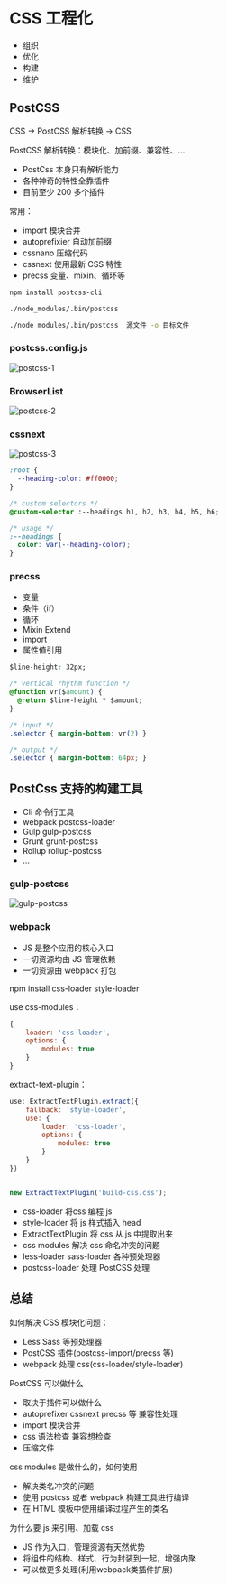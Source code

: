 # CSS 工程化

- 组织
- 优化
- 构建
- 维护

## PostCSS

CSS -> PostCSS 解析转换 -> CSS

PostCSS 解析转换：模块化、加前缀、兼容性、...

- PostCss 本身只有解析能力
- 各种神奇的特性全靠插件
- 目前至少 200 多个插件

常用：

- import 模块合并
- autoprefixier 自动加前缀
- cssnano 压缩代码
- cssnext 使用最新 CSS 特性
- precss 变量、mixin、循环等

```bash
npm install postcss-cli

./node_modules/.bin/postcss

./node_modules/.bin/postcss  源文件 -o 目标文件
```

### postcss.config.js

![postcss-1](./img/postcss-1.png)

### BrowserList

![postcss-2](./img/postcss-2.png)

### cssnext

![postcss-3](./img/postcss-3.png)

```css
:root {
  --heading-color: #ff0000;
}

/* custom selectors */
@custom-selector :--headings h1, h2, h3, h4, h5, h6;

/* usage */
:--headings {
  color: var(--heading-color);
}
```

### precss

- 变量
- 条件（if）
- 循环
- Mixin Extend
- import
- 属性值引用

```css
$line-height: 32px;

/* vertical rhythm function */
@function vr($amount) {
  @return $line-height * $amount;
}

/* input */
.selector { margin-bottom: vr(2) }

/* output */
.selector { margin-bottom: 64px; }
```

## PostCss 支持的构建工具

- Cli 命令行工具
- webpack postcss-loader
- Gulp gulp-postcss
- Grunt grunt-postcss
- Rollup rollup-postcss
- ...

### gulp-postcss

![gulp-postcss](./img/gulp-postcss.png)

### webpack

- JS 是整个应用的核心入口
- 一切资源均由 JS 管理依赖
- 一切资源由 webpack 打包

npm install css-loader style-loader

use css-modules：

```js
{
    loader: 'css-loader',
    options: {
        modules: true
    }
}
```

extract-text-plugin：

```js
use: ExtractTextPlugin.extract({
    fallback: 'style-loader',
    use: {
        loader: 'css-loader',
        options: {
            modules: true
        }
    }
})


new ExtractTextPlugin('build-css.css');
```

- css-loader 将css 编程 js
- style-loader 将 js 样式插入 head
- ExtractTextPlugin 将 css 从 js 中提取出来
- css modules 解决 css 命名冲突的问题
- less-loader sass-loader 各种预处理器
- postcss-loader 处理 PostCSS 处理

## 总结

如何解决 CSS 模块化问题：

- Less Sass 等预处理器
- PostCSS 插件(postcss-import/precss 等)
- webpack 处理 css(css-loader/style-loader)

PostCSS 可以做什么

- 取决于插件可以做什么
- autoprefixer cssnext precss 等 兼容性处理
- import 模块合并
- css 语法检查  兼容想检查
- 压缩文件

css modules 是做什么的，如何使用

- 解决类名冲突的问题
- 使用 postcss 或者 webpack 构建工具进行编译
- 在 HTML 模板中使用编译过程产生的类名

为什么要 js 来引用、加载 css

- JS 作为入口，管理资源有天然优势
- 将组件的结构、样式、行为封装到一起，增强内聚
- 可以做更多处理(利用webpack类插件扩展)
